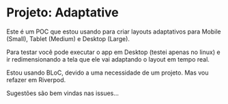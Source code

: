 # Projeto: Adaptative

Este é um POC que estou usando para criar layouts adaptativos para Mobile (Small), Tablet (Medium) e Desktop (Large).

Para testar você pode executar o app em Desktop (testei apenas no linux) e ir redimensionando a tela que ele vai adaptando o layout em tempo real. 

Estou usando BLoC, devido a uma necessidade de um projeto. Mas vou refazer em Riverpod.

Sugestões são bem vindas nas issues...
